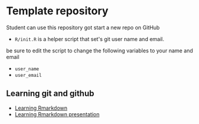 # Template repository

Student can use this repository got start a new repo on GitHub

- `R/init.R` is a helper script that set's git user name and email.

be sure to edit the script to change the following variables to your name and email

- `user_name`
- `user_email`

## Learning git and github

- [Learning Rmarkdown](test.html)
- [Learning Rmarkdown presentation](test2.html)

